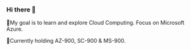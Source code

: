 ### Hi there 👋

📖My goal is to learn and explore Cloud Computing. Focus on Microsoft Azure.

📘Currently holding AZ-900, SC-900 & MS-900.

